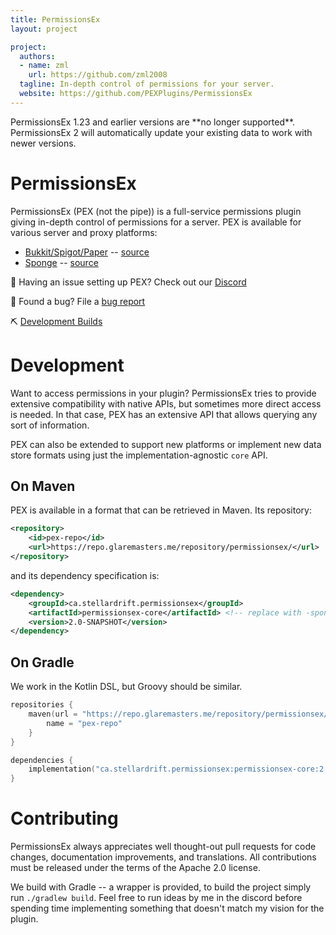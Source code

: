 ```yaml
---
title: PermissionsEx
layout: project

project:
  authors:
  - name: zml
    url: https://github.com/zml2008
  tagline: In-depth control of permissions for your server.
  website: https://github.com/PEXPlugins/PermissionsEx
---
```


<b-message title="Note about PEX 1.x and before" type="is-warning" :closable="false">
PermissionsEx 1.23 and earlier versions are **no longer supported**. PermissionsEx 2 will automatically update your existing data to work with newer versions.
</b-message>

# PermissionsEx

PermissionsEx (PEX (not the pipe)) is a full-service permissions plugin giving in-depth control of permissions for a server. PEX is available for various server and proxy platforms:

- [Bukkit/Spigot/Paper](https://dev.bukkit.org/projects/permissionsex) -- [source](permissionsex-bukkit)
- [Sponge](https://ore.spongepowered.org/zml/PermissionsEx) -- [source](permissions-sponge)
<!--- [BungeeCord/Waterfall]
- [Velocity] -->


💬 Having an issue setting up PEX? Check out our [Discord](https://discord.gg/PHpuzZS)

🐞 Found a bug? File a [bug report](/PEXPlugins/PermissionsEx/issues)

⛏ [Development Builds](https://ci.ender.zone/job/PermissionsEx/lastSuccessfulBuild/)


# Development

Want to access permissions in your plugin? PermissionsEx tries to provide extensive compatibility with native APIs, but sometimes more direct access is needed. In that case, PEX has an extensive API that allows querying any sort of information.

PEX can also be extended to support new platforms or implement new data store formats using just the implementation-agnostic `core` API.

## On Maven
PEX is available in a format that can be retrieved in Maven. Its repository:
```xml
<repository>
    <id>pex-repo</id>
    <url>https://repo.glaremasters.me/repository/permissionsex/</url>
</repository>
```

and its dependency specification is:

```xml
<dependency>
    <groupId>ca.stellardrift.permissionsex</groupId>
    <artifactId>permissionsex-core</artifactId> <!-- replace with -sponge or -bukkit depending on which platform you're using -->
    <version>2.0-SNAPSHOT</version>
</dependency>
```

## On Gradle
We work in the Kotlin DSL, but Groovy should be similar.

```kotlin
repositories {
    maven(url = "https://repo.glaremasters.me/repository/permissionsex/") {
        name = "pex-repo"
    }
}

dependencies {
    implementation("ca.stellardrift.permissionsex:permissionsex-core:2.0-SNAPSHOT")
}
```

# Contributing

PermissionsEx always appreciates well thought-out pull requests for code changes, documentation improvements, and translations. All contributions must be released under the terms of the Apache 2.0 license.

We build with Gradle -- a wrapper is provided, to build the project simply run `./gradlew build`. Feel free to run ideas by me in the discord before spending time implementing something that doesn't match my vision for the plugin.

